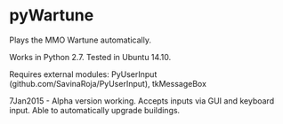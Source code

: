pyWartune
=========

Plays the MMO Wartune automatically.

Works in Python 2.7. Tested in Ubuntu 14.10. 

Requires external modules: PyUserInput (github.com/SavinaRoja/PyUserInput), tkMessageBox

7Jan2015 - Alpha version working. Accepts inputs via GUI and keyboard input. Able to automatically upgrade buildings.

